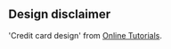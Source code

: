 ## Design disclaimer

'Credit card design' from [Online Tutorials](https://www.youtube.com/watch?v=XeX1vsaufF0&ab_channel=OnlineTutorials).
